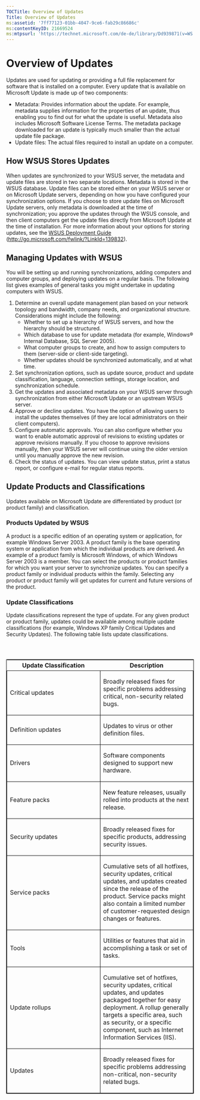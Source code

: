 ```yaml
---
TOCTitle: Overview of Updates
Title: Overview of Updates
ms:assetid: '7ff77123-01bb-4047-9ce6-fab29c86686c'
ms:contentKeyID: 21669524
ms:mtpsurl: 'https://technet.microsoft.com/de-de/library/Dd939871(v=WS.10)'
---
```


Overview of Updates
===================

Updates are used for updating or providing a full file replacement for software that is installed on a computer. Every update that is available on Microsoft Update is made up of two components:

-   Metadata: Provides information about the update. For example, metadata supplies information for the properties of an update, thus enabling you to find out for what the update is useful. Metadata also includes Microsoft Software License Terms. The metadata package downloaded for an update is typically much smaller than the actual update file package.
-   Update files: The actual files required to install an update on a computer.

How WSUS Stores Updates
-----------------------

When updates are synchronized to your WSUS server, the metadata and update files are stored in two separate locations. Metadata is stored in the WSUS database. Update files can be stored either on your WSUS server or on Microsoft Update servers, depending on how you have configured your synchronization options. If you choose to store update files on Microsoft Update servers, only metadata is downloaded at the time of synchronization; you approve the updates through the WSUS console, and then client computers get the update files directly from Microsoft Update at the time of installation. For more information about your options for storing updates, see the [WSUS Deployment Guide](http://go.microsoft.com/fwlink/?linkid=139832) (http://go.microsoft.com/fwlink/?LinkId=139832).

Managing Updates with WSUS
--------------------------

You will be setting up and running synchronizations, adding computers and computer groups, and deploying updates on a regular basis. The following list gives examples of general tasks you might undertake in updating computers with WSUS.

1.  Determine an overall update management plan based on your network topology and bandwidth, company needs, and organizational structure. Considerations might include the following:
    -   Whether to set up a hierarchy of WSUS servers, and how the hierarchy should be structured.
    -   Which database to use for update metadata (for example, Windows® Internal Database, SQL Server 2005).
    -   What computer groups to create, and how to assign computers to them (server-side or client-side targeting).
    -   Whether updates should be synchronized automatically, and at what time.
2.  Set synchronization options, such as update source, product and update classification, language, connection settings, storage location, and synchronization schedule.
3.  Get the updates and associated metadata on your WSUS server through synchronization from either Microsoft Update or an upstream WSUS server.
4.  Approve or decline updates. You have the option of allowing users to install the updates themselves (if they are local administrators on their client computers).
5.  Configure automatic approvals. You can also configure whether you want to enable automatic approval of revisions to existing updates or approve revisions manually. If you choose to approve revisions manually, then your WSUS server will continue using the older version until you manually approve the new revision.
6.  Check the status of updates. You can view update status, print a status report, or configure e-mail for regular status reports.

Update Products and Classifications
-----------------------------------

Updates available on Microsoft Update are differentiated by product (or product family) and classification.

### Products Updated by WSUS

A product is a specific edition of an operating system or application, for example Windows Server 2003. A product family is the base operating system or application from which the individual products are derived. An example of a product family is Microsoft Windows, of which Windows Server 2003 is a member. You can select the products or product families for which you want your server to synchronize updates. You can specify a product family or individual products within the family. Selecting any product or product family will get updates for current and future versions of the product.

### Update Classifications

Update classifications represent the type of update. For any given product or product family, updates could be available among multiple update classifications (for example, Windows XP family Critical Updates and Security Updates). The following table lists update classifications.

###  

<p> </p>
<table style="border:1px solid black;">
<colgroup>
<col width="50%" />
<col width="50%" />
</colgroup>
<thead>
<tr class="header">
<th>Update Classification</th>
<th>Description</th>
</tr>
</thead>
<tbody>
<tr class="odd">
<td style="border:1px solid black;"><p>Critical updates</p></td>
<td style="border:1px solid black;"><p>Broadly released fixes for specific problems addressing critical, non-security related bugs.</p></td>
</tr>
<tr class="even">
<td style="border:1px solid black;"><p>Definition updates</p></td>
<td style="border:1px solid black;"><p>Updates to virus or other definition files.</p></td>
</tr>
<tr class="odd">
<td style="border:1px solid black;"><p>Drivers</p></td>
<td style="border:1px solid black;"><p>Software components designed to support new hardware.</p></td>
</tr>
<tr class="even">
<td style="border:1px solid black;"><p>Feature packs</p></td>
<td style="border:1px solid black;"><p>New feature releases, usually rolled into products at the next release.</p></td>
</tr>
<tr class="odd">
<td style="border:1px solid black;"><p>Security updates</p></td>
<td style="border:1px solid black;"><p>Broadly released fixes for specific products, addressing security issues.</p></td>
</tr>
<tr class="even">
<td style="border:1px solid black;"><p>Service packs</p></td>
<td style="border:1px solid black;"><p>Cumulative sets of all hotfixes, security updates, critical updates, and updates created since the release of the product. Service packs might also contain a limited number of customer-requested design changes or features.</p></td>
</tr>
<tr class="odd">
<td style="border:1px solid black;"><p>Tools</p></td>
<td style="border:1px solid black;"><p>Utilities or features that aid in accomplishing a task or set of tasks.</p></td>
</tr>
<tr class="even">
<td style="border:1px solid black;"><p>Update rollups</p></td>
<td style="border:1px solid black;"><p>Cumulative set of hotfixes, security updates, critical updates, and updates packaged together for easy deployment. A rollup generally targets a specific area, such as security, or a specific component, such as Internet Information Services (IIS).</p></td>
</tr>
<tr class="odd">
<td style="border:1px solid black;"><p>Updates</p></td>
<td style="border:1px solid black;"><p>Broadly released fixes for specific problems addressing non-critical, non-security related bugs.</p></td>
</tr>
</tbody>
</table>
